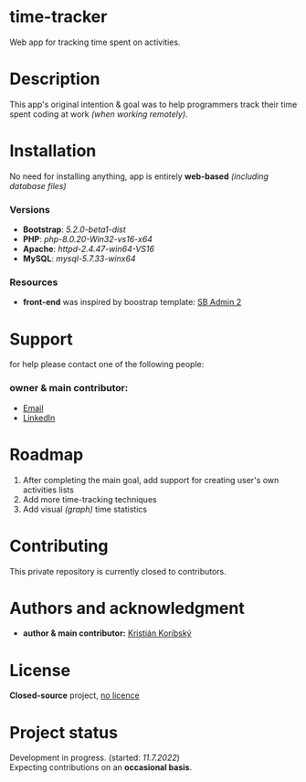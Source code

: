 # time-tracker
Web app for tracking time spent on activities.

# Description
This app's original intention & goal was to help programmers track their time spent coding at work _(when working remotely)_.

<!-- # Badges -->

<!-- # Visuals -->

# Installation
No need for installing anything, app is entirely **web-based** _(including database files)_

### Versions
- **Bootstrap**: _5.2.0-beta1-dist_
- **PHP**: _php-8.0.20-Win32-vs16-x64_
- **Apache**: _httpd-2.4.47-win64-VS16_
- **MySQL**: _mysql-5.7.33-winx64_

### Resources
- **front-end** was inspired by boostrap template: [SB Admin 2](https://startbootstrap.com/theme/sb-admin-2)

<!-- # Usage -->

# Support
for help please contact one of the following people:
### owner & main contributor:
- [Email](mailto:kiko.kribsky@gmail.com)
- [LinkedIn](https://www.linkedin.com/)

# Roadmap
1. After completing the main goal, add support for creating user's own activities lists
2. Add more time-tracking techniques
3. Add visual _(graph)_ time statistics

# Contributing
This private repository is currently closed to contributors.

# Authors and acknowledgment
- **author & main contributor:** [Kristián Koribský](https://linktr.ee/)

# License
**Closed-source** project, <u>no licence</u>

# Project status
Development in progress. (started: _11.7.2022_)<br>
Expecting contributions on an **occasional basis**.
